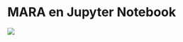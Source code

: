 # MARA en Jupyter Notebook

<a href="https://play-with-docker.com/?stack=https://raw.githubusercontent.com/D3f0/iota-mara/master/docker-compose-no-build.yml" target="_blank">
    <img src="https://github.com/play-with-docker/stacks/raw/cff22438cb4195ace27f9b15784bbb497047afa7/assets/images/button.png">
</a>